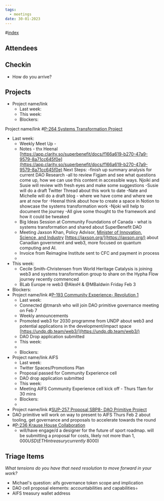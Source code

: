 ```yaml
---
tags:
  - meetings
date: 30-01-2023
---
```

#[index](notes/general-circle/old-gc-meetings/index.md) 
## Attendees



## Checkin
- How do you arrive?

## Projects
- Project name/link
	- Last week:
	- This week:
	- Blockers:

Project name/link #[P-264 Systems Transformation Project](P-264%20Systems%20Transformation%20Project) 
- Last week:
	- Weekly Meet Up - 
	- Notes - thx Heenal [https://app.clarity.so/superbenefit/docs/f166a619-b270-47a9-9579-8a71cc645f0e](https://app.clarity.so/superbenefit/docs/f166a619-b270-47a9-9579-8a71cc645f0e)
Next Steps:
-finish up summary analysis for current DAO Research
-all to review Figjam and see what questions come up, how we can use this content in accessible ways. Njoiki and Susie will review with fresh eyes and make some suggestions
-Susie will do a draft Twitter Thread about this work to date
-Nate and Michelle will do a draft blog - where we have come and where we are at now for 
-Heenal think about how to create a space in Notion to showcase the systems transformation work
-Njoki will help to document the journey 
-All give some thought to the framework and how it could be tweaked
	- Big Ideas Session at Community Foundations of Canada - what is systems transformation and shared about SuperBenefit DAO
	- Meeting Jaxson Khan, Policy Advisor, [Minister of Innovation, Science, and Industry](https://www.canada.ca/en/government/ministers/francois-philippe-champagne.html) [https://jaxson.org/](https://jaxson.org/) about Canadian government and web3, more focused on quantum computing and AI. 
	- Invoice from Reimagine Institute sent to CFC and payment in process
	- 
- This week:
	- Cecile Smith-Christensen from World Heritage Catalysis is joining web3 and systems transformation group to share on the Hypha Flow journey recently commenced
	- BLab Europe re web3 @AlexH & @MBaldwin  Friday Feb 3 
- Blockers:
- Project name/link #[P-193 Community Experience- Revolution 1](P-193%20Community%20Experience-%20Revolution%201) 
	- Last week:
	- Connected @tmarsh who will join DAO primitive governance meeting on Feb 7
	- Weekly announcements
	- Promoted web3 for 2030 programme from UNDP about web3 and potential applications in the development/impact space [https://undp.db.team/web3/](https://undp.db.team/web3/)
	- DAO Drop application submitted
	- This week:
	- 
	- Blockers:
- Project name/link AIFS
	- Last week:
	- Twitter Spaces/Promotions Plan
	- Proposal passed for Community Experience cell 
	- DAO drop application submitted
	- This week:
	- Meeting AIFS Community Experience cell kick off - Thurs 11am for 30 mins
	- Blockers:
	- 
- Project name/link #[SUP-257 Proposal SBP8- DAO Primitive Project](SUP-257%20Proposal%20SBP8-%20DAO%20Primitive%20Project)
- DAO primitive will work on way to present to AIFS Thurs Feb 2 about tooling, get governance and proposals to accelerate towards the round
- #[P-236 Krause House Collaboration](P-236%20Krause%20House%20Collaboration)
	- will/have engage/d a designer for the future of sport roadmap. will be submitting a proposal for costs, likely not more than $1,000 USD (ETH in treasury currently ~$8000)

## Triage Items
_What tensions do you have that need resolution to move forward in your work?_
- Michael's question: aifs governance token scope and implication
- DAO cell proposal elements: accountabilities and capabilities÷
- AIFS treasury wallet address

